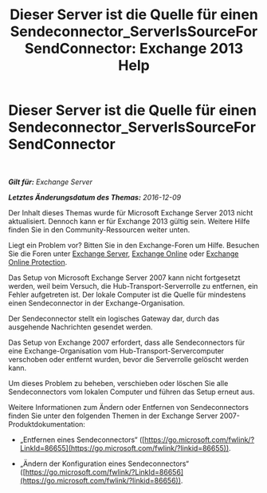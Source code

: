 ﻿---
title: 'Dieser Server ist die Quelle für einen Sendeconnector_ServerIsSourceForSendConnector: Exchange 2013 Help'
TOCTitle: Dieser Server ist die Quelle für einen Sendeconnector_ServerIsSourceForSendConnector
ms:assetid: 151c0014-c90c-4c52-8e74-4b3f1bc7aaf1
ms:mtpsurl: https://technet.microsoft.com/de-de/library/ms.exch.setupreadiness.serverissourceforsendconnector(v=EXCHG.150)
ms:contentKeyID: 50475062
ms.date: 04/24/2018
mtps_version: v=EXCHG.150
ms.translationtype: HT
---

# Dieser Server ist die Quelle für einen Sendeconnector\_ServerIsSourceForSendConnector

 

_**Gilt für:** Exchange Server_

_**Letztes Änderungsdatum des Themas:** 2016-12-09_

Der Inhalt dieses Themas wurde für Microsoft Exchange Server 2013 nicht aktualisiert. Dennoch kann er für Exchange 2013 gültig sein. Weitere Hilfe finden Sie in den Community-Ressourcen weiter unten.

Liegt ein Problem vor? Bitten Sie in den Exchange-Foren um Hilfe. Besuchen Sie die Foren unter [Exchange Server](https://go.microsoft.com/fwlink/p/?linkid=60612), [Exchange Online](https://go.microsoft.com/fwlink/p/?linkid=267542) oder [Exchange Online Protection](https://go.microsoft.com/fwlink/p/?linkid=285351).

Das Setup von Microsoft Exchange Server 2007 kann nicht fortgesetzt werden, weil beim Versuch, die Hub-Transport-Serverrolle zu entfernen, ein Fehler aufgetreten ist. Der lokale Computer ist die Quelle für mindestens einen Sendeconnector in der Exchange-Organisation.

Der Sendeconnector stellt ein logisches Gateway dar, durch das ausgehende Nachrichten gesendet werden.

Das Setup von Exchange 2007 erfordert, dass alle Sendeconnectors für eine Exchange-Organisation vom Hub-Transport-Servercomputer verschoben oder entfernt wurden, bevor die Serverrolle gelöscht werden kann.

Um dieses Problem zu beheben, verschieben oder löschen Sie alle Sendeconnectors vom lokalen Computer und führen das Setup erneut aus.

Weitere Informationen zum Ändern oder Entfernen von Sendeconnectors finden Sie unter den folgenden Themen in der Exchange Server 2007-Produktdokumentation:

  - „Entfernen eines Sendeconnectors“ ([https://go.microsoft.com/fwlink/?LinkId=86655](https://go.microsoft.com/fwlink/?linkid=86655)).

  - „Ändern der Konfiguration eines Sendeconnectors“ ([https://go.microsoft.com/fwlink/?LinkId=86656](https://go.microsoft.com/fwlink/?linkid=86656)).

